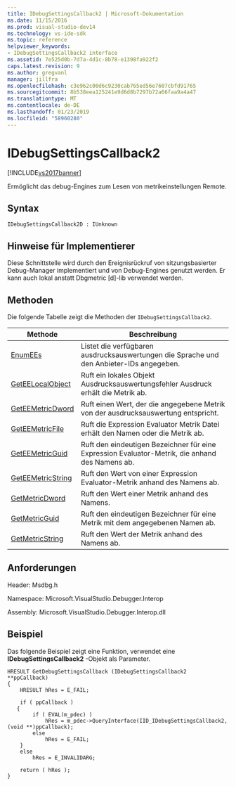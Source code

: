 ```yaml
---
title: IDebugSettingsCallback2 | Microsoft-Dokumentation
ms.date: 11/15/2016
ms.prod: visual-studio-dev14
ms.technology: vs-ide-sdk
ms.topic: reference
helpviewer_keywords:
- IDebugSettingsCallback2 interface
ms.assetid: 7e525d0b-7d7a-4d1c-8b78-e1398fa922f2
caps.latest.revision: 9
ms.author: gregvanl
manager: jillfra
ms.openlocfilehash: c3e962c00d6c9230cab765ed56e7607cbfd91765
ms.sourcegitcommit: 8b538eea125241e9d6d8b7297b72a66faa9a4a47
ms.translationtype: MT
ms.contentlocale: de-DE
ms.lasthandoff: 01/23/2019
ms.locfileid: "58960280"
---
```

# <a name="idebugsettingscallback2"></a>IDebugSettingsCallback2
[!INCLUDE[vs2017banner](../../../includes/vs2017banner.md)]

Ermöglicht das debug-Engines zum Lesen von metrikeinstellungen Remote.  
  
## <a name="syntax"></a>Syntax  
  
```  
IDebugSettingsCallback2D : IUnknown  
```  
  
## <a name="notes-for-implementers"></a>Hinweise für Implementierer  
 Diese Schnittstelle wird durch den Ereignisrückruf von sitzungsbasierter Debug-Manager implementiert und von Debug-Engines genutzt werden. Er kann auch lokal anstatt Dbgmetric [d]-lib verwendet werden.  
  
## <a name="methods"></a>Methoden  
 Die folgende Tabelle zeigt die Methoden der `IDebugSettingsCallback2`.  
  
|Methode|Beschreibung|  
|------------|-----------------|  
|[EnumEEs](../../../extensibility/debugger/reference/idebugsettingscallback2-enumees.md)|Listet die verfügbaren ausdrucksauswertungen die Sprache und den Anbieter-IDs angegeben.|  
|[GetEELocalObject](../../../extensibility/debugger/reference/idebugsettingscallback2-geteelocalobject.md)|Ruft ein lokales Objekt Ausdrucksauswertungsfehler Ausdruck erhält die Metrik ab.|  
|[GetEEMetricDword](../../../extensibility/debugger/reference/idebugsettingscallback2-geteemetricdword.md)|Ruft einen Wert, der die angegebene Metrik von der ausdrucksauswertung entspricht.|  
|[GetEEMetricFile](../../../extensibility/debugger/reference/idebugsettingscallback2-geteemetricfile.md)|Ruft die Expression Evaluator Metrik Datei erhält den Namen oder die Metrik ab.|  
|[GetEEMetricGuid](../../../extensibility/debugger/reference/idebugsettingscallback2-geteemetricguid.md)|Ruft den eindeutigen Bezeichner für eine Expression Evaluator-Metrik, die anhand des Namens ab.|  
|[GetEEMetricString](../../../extensibility/debugger/reference/idebugsettingscallback2-geteemetricstring.md)|Ruft den Wert von einer Expression Evaluator-Metrik anhand des Namens ab.|  
|[GetMetricDword](../../../extensibility/debugger/reference/idebugsettingscallback2-getmetricdword.md)|Ruft den Wert einer Metrik anhand des Namens.|  
|[GetMetricGuid](../../../extensibility/debugger/reference/idebugsettingscallback2-getmetricguid.md)|Ruft den eindeutigen Bezeichner für eine Metrik mit dem angegebenen Namen ab.|  
|[GetMetricString](../../../extensibility/debugger/reference/idebugsettingscallback2-getmetricstring.md)|Ruft den Wert der Metrik anhand des Namens ab.|  
  
## <a name="requirements"></a>Anforderungen  
 Header: Msdbg.h  
  
 Namespace: Microsoft.VisualStudio.Debugger.Interop  
  
 Assembly: Microsoft.VisualStudio.Debugger.Interop.dll  
  
## <a name="example"></a>Beispiel  
 Das folgende Beispiel zeigt eine Funktion, verwendet eine **IDebugSettingsCallback2** -Objekt als Parameter.  
  
```cpp#  
HRESULT GetDebugSettingsCallback (IDebugSettingsCallback2 **ppCallback)  
{  
    HRESULT hRes = E_FAIL;  
  
    if ( ppCallback )  
   {  
        if ( EVAL(m_pdec) )  
            hRes = m_pdec->QueryInterface(IID_IDebugSettingsCallback2, (void **)ppCallback);  
        else  
            hRes = E_FAIL;  
    }  
    else  
        hRes = E_INVALIDARG;  
  
    return ( hRes );  
}  
```
